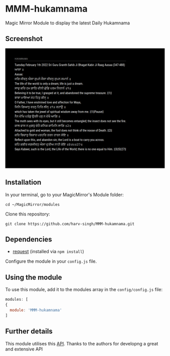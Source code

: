 # MMM-hukamnama
Magic Mirror Module to display the latest Daily Hukamnama 


## Screenshot
![HukamnamaImage](/images/image.png)


## Installation

In your terminal, go to your MagicMirror's Module folder:
````
cd ~/MagicMirror/modules
````

Clone this repository:
````
git clone https://github.com/harv-singh/MMM-hukamnama.git
````

## Dependencies
- [request](https://www.npmjs.com/package/request) (installed via `npm install`)

Configure the module in your `config.js` file.

## Using the module

To use this module, add it to the modules array in the `config/config.js` file:
````javascript
modules: [
{
  module: 'MMM-hukamnama'	
]
````

## Further details

This module utilises this [API](https://github.com/GurbaniNow/api). Thanks to the authors for developng a great and extensive API 
